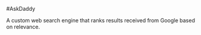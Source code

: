 #AskDaddy  

A custom web search engine that ranks results received from Google based on relevance.
